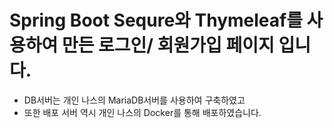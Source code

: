 # Spring Boot Sequre와 Thymeleaf를 사용하여 만든 로그인/ 회원가입 페이지 입니다.
- DB서버는 개인 나스의 MariaDB서버를 사용하여 구축하였고
- 또한 배포 서버 역시 개인 나스의 Docker를 통해 배포하였습니다.
